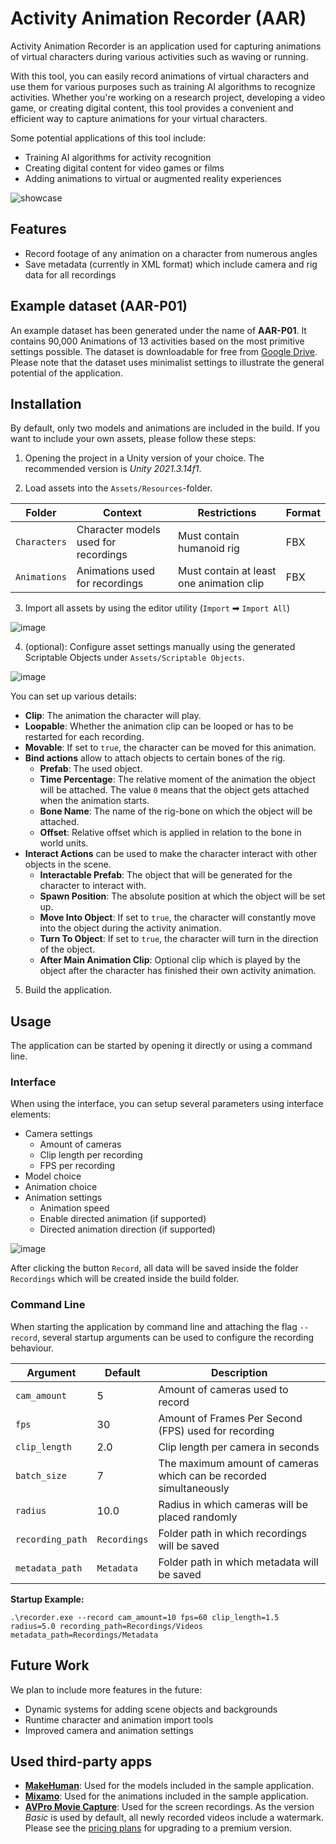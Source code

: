 # Activity Animation Recorder (AAR)

Activity Animation Recorder is an application used for capturing animations of virtual characters during various activities such as waving or running.

With this tool, you can easily record animations of virtual characters and use them for various purposes such as training AI algorithms to recognize activities. Whether you're working on a research project, developing a video game, or creating digital content, this tool provides a convenient and efficient way to capture animations for your virtual characters.

Some potential applications of this tool include:

- Training AI algorithms for activity recognition
- Creating digital content for video games or films
- Adding animations to virtual or augmented reality experiences

![showcase](https://user-images.githubusercontent.com/18749177/218871526-bbe67785-55b2-4c2b-bb2c-533161eb2192.gif)


## Features
- Record footage of any animation on a character from numerous angles
- Save metadata (currently in XML format) which include camera and rig data for all recordings

## Example dataset (AAR-P01)
An example dataset has been generated under the name of **AAR-P01**. It contains 90,000 Animations of 13 activities based on the most primitive settings possible. The dataset is downloadable for free from [Google Drive](https://drive.google.com/file/d/12DAadhlhZMXoM485hQfvIORvY13gB-3g/view?usp=sharing). Please note that the dataset uses minimalist settings to illustrate the general potential of the application.


## Installation

By default, only two models and animations are included in the build. If you want to include your own assets, please follow these steps:

1. Opening the project in a Unity version of your choice. The recommended version is *Unity 2021.3.14f1*.

2. Load assets into the `Assets/Resources`-folder. 

| Folder       | Context                              | Restrictions                             | Format |
|--------------|--------------------------------------|------------------------------------------|-------|
| `Characters` | Character models used for recordings | Must contain humanoid rig                | FBX   |
| `Animations` | Animations used for recordings       | Must contain at least one animation clip | FBX   |
  
3. Import all assets by using the editor utility (`Import` ➡ `Import All`)

![image](https://user-images.githubusercontent.com/18749177/218715963-515d6528-de84-4ee6-9769-6323467fc724.png)

4. (optional): Configure asset settings manually using the generated Scriptable Objects under `Assets/Scriptable Objects`.

![image](https://github.com/Schloool/activity-animation-recorder/assets/18749177/973d0c8e-ad85-42ba-ab94-859a0b853787)

You can set up various details:
- **Clip**: The animation the character will play.
- **Loopable**: Whether the animation clip can be looped or has to be restarted for each recording.
- **Movable**: If set to ``true``, the character can be moved for this animation.
- **Bind actions** allow to attach objects to certain bones of the rig.
  - **Prefab**: The used object.
  - **Time Percentage**: The relative moment of the animation the object will be attached. The value ``0`` means that the object gets attached when the animation starts.
  - **Bone Name**: The name of the rig-bone on which the object will be attached.
  - **Offset**: Relative offset which is applied in relation to the bone in world units.
- **Interact Actions** can be used to make the character interact with other objects in the scene.
  - **Interactable Prefab**: The object that will be generated for the character to interact with.
  - **Spawn Position**: The absolute position at which the object will be set up.
  - **Move Into Object**: If set to ``true``, the character will constantly move into the object during the activity animation.
  - **Turn To Object**: If set to ``true``, the character will turn in the direction of the object.
  - **After Main Animation Clip**: Optional clip which is played by the object after the character has finished their own activity animation.

5. Build the application.

## Usage

The application can be started by opening it directly or using a command line.

### Interface

When using the interface, you can setup several parameters using interface elements:

- Camera settings
  - Amount of cameras
  - Clip length per recording
  - FPS per recording
- Model choice
- Animation choice
- Animation settings
  - Animation speed
  - Enable directed animation (if supported)
  - Directed animation direction (if supported)

![image](https://user-images.githubusercontent.com/18749177/218871880-a1ea0a0e-ccbd-40b0-9ebf-27bb8c2d4e4e.png)

After clicking the button `Record`, all data will be saved inside the folder `Recordings` which will be created inside the build folder.

### Command Line

When starting the application by command line and attaching the flag ``--record``, several startup arguments can be used to configure the recording behaviour.

| Argument         | Default      | Description                                                         |
|------------------|--------------|---------------------------------------------------------------------|
| `cam_amount`     | 5            | Amount of cameras used to record                                    |
| `fps`            | 30           | Amount of Frames Per Second (FPS) used for recording                |
| `clip_length`    | 2.0          | Clip length per camera in seconds                                   |
| `batch_size`     | 7            | The maximum amount of cameras which can be recorded simultaneously  |
| `radius`         | 10.0         | Radius in which cameras will be placed randomly                     |
| `recording_path` | `Recordings` | Folder path in which recordings will be saved                       |
| `metadata_path`  | `Metadata`   | Folder path in which metadata will be saved                         |

**Startup Example:**

```.\recorder.exe --record cam_amount=10 fps=60 clip_length=1.5 radius=5.0 recording_path=Recordings/Videos metadata_path=Recordings/Metadata```

## Future Work

We plan to include more features in the future:
- Dynamic systems for adding scene objects and backgrounds
- Runtime character and animation import tools
- Improved camera and animation settings

## Used third-party apps

- [**MakeHuman**](http://www.makehumancommunity.org/): Used for the models included in the sample application.
- [**Mixamo**](https://www.mixamo.com/#/): Used for the animations included in the sample application.
- [**AVPro Movie Capture**](https://renderheads.com/products/avpro-movie-capture/): Used for the screen recordings. As the version *Basic* is used by default, all newly recorded videos include a watermark. Please see the [pricing plans](https://www.renderheads.com/content/docs/AVProMovieCapture/articles/download.html) for upgrading to a premium version.